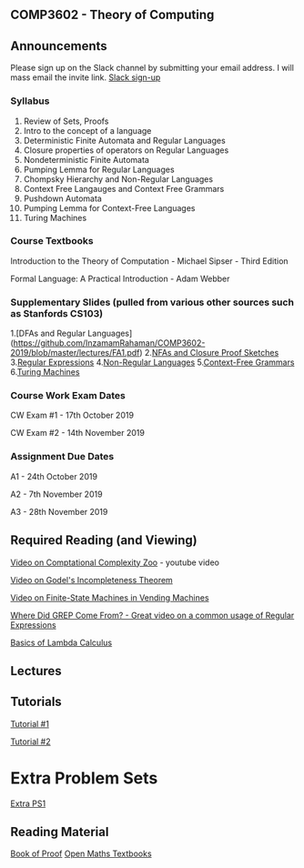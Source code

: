 ## COMP3602 - Theory of Computing

## Announcements
Please sign up on the Slack channel by submitting your email address. I will mass email the invite link.
[Slack sign-up](https://docs.google.com/forms/d/e/1FAIpQLSehpVHHpV_HjT4nB5eN4Pc5tex_BJ1tH0z4QzdamOSy26MO2A/viewform)


### Syllabus

1. Review of Sets, Proofs
2. Intro to the concept of a language
3. Deterministic Finite Automata and Regular Languages
4. Closure properties of operators on Regular Languages
5. Nondeterministic Finite Automata
6. Pumping Lemma for Regular Languages
7. Chompsky Hierarchy and Non-Regular Languages
8. Context Free Langauges and Context Free Grammars
9. Pushdown Automata
10. Pumping Lemma for Context-Free Languages
11. Turing Machines

### Course Textbooks

Introduction to the Theory of Computation - Michael Sipser - Third Edition

Formal Language: A Practical Introduction - Adam Webber


### Supplementary Slides (pulled from various other sources such as Stanfords CS103)

1.[DFAs and Regular Languages] (https://github.com/InzamamRahaman/COMP3602-2019/blob/master/lectures/FA1.pdf)
2.[NFAs and Closure Proof Sketches](https://github.com/InzamamRahaman/COMP3602-2019/blob/master/lectures/FA1.pdf)
3.[Regular Expressions](https://github.com/InzamamRahaman/COMP3602-2019/blob/master/lectures/RE.pdf)
4.[Non-Regular Languages](https://github.com/InzamamRahaman/COMP3602-2019/blob/master/lectures/NRLang.pdf)
5.[Context-Free Grammars](https://github.com/InzamamRahaman/COMP3602-2019/blob/master/lectures/CFGs.pdf)
6.[Turing Machines](https://github.com/InzamamRahaman/COMP3602-2019/blob/master/lectures/TMs.pdf)


### Course Work Exam Dates

CW Exam #1 - 17th October 2019

CW Exam #2 - 14th November 2019

### Assignment Due Dates

A1 - 24th October 2019

A2 - 7th November 2019

A3 - 28th November 2019

## Required Reading (and Viewing)
[Video on Comptational Complexity Zoo](https://www.youtube.com/watch?v=YX40hbAHx3s) - youtube video

[Video on Godel's Incompleteness Theorem](https://www.youtube.com/watch?v=O4ndIDcDSGc)

[Video on Finite-State Machines in Vending Machines](https://www.youtube.com/watch?v=vhiiia1_hC4)

[Where Did GREP Come From? - Great video on a common usage of Regular Expressions](https://www.youtube.com/watch?v=NTfOnGZUZDk)

[Basics of Lambda Calculus](https://www.youtube.com/watch?v=eis11j_iGMs)

## Lectures

## Tutorials
[Tutorial #1](https://github.com/InzamamRahaman/COMP3602-2019/blob/master/Tutorials/Problems/COMP3602_Tutorial_1.pdf)

[Tutorial #2](https://github.com/InzamamRahaman/COMP3602-2019/blob/master/Tutorials/Problems/COMP3602_Tutorial_2.pdf)


# Extra Problem Sets
[Extra PS1](https://github.com/InzamamRahaman/COMP3602-2019/blob/master/Extra%20Problem%20Sets/PS1.pdf)



## Reading Material
[Book of Proof](https://www.people.vcu.edu/~rhammack/BookOfProof2/)
[Open Maths Textbooks](https://aimath.org/textbooks/approved-textbooks/)
